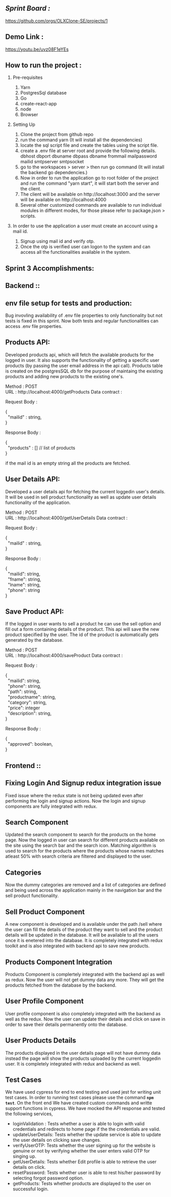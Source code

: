 
*Sprint Board :*
---------------

https://github.com/orgs/OLXClone-SE/projects/1

Demo Link :   
------------

https://youtu.be/uvz08F1eYEs

How to run the project :
------------------------

1. Pre-requisites
    1. Yarn 
    2. PostgresSql database
    3. Go 
    4. create-react-app
    5. node
    6. Browser

2. Setting Up
    1. Clone the project from github repo
    2. run the command yarn (It will install all the dependencies)
    3. locate the sql script file and create the tables using the script file.
    4. create a .env file at server root and provide the following details.
        dbhost
        dbport
        dbuname
        dbpass
        dbname
        frommail
        mailpassword
        mailid
        smtpserver
        smtpsocket
    5. go to the workspaces > server > then run go command (It will install the backend go dependencies.)
    6. Now in order to run the application go to root folder of the project and run the command "yarn start", it will start both the server and the client.
    7. The client will be available on http://localhost:3000 and the server will be available on http://localhost:4000
    8. Several other customized commands are available to run individual modules in different modes, for those please refer to package.json > scripts.

3. In order to use the application a user must create an account using a mail id. 
    1. Signup using mail id and verify otp.
    2. Once the otp is verified user can logon to the system and can access all the functionalities available in the system.

Sprint 3 Accomplishments:
-------------------------

Backend ::
----------

env file setup for tests and production:
----------------------------------------
Bug invovling availability of .env file properties to only functionality but not tests is fixed in this sprint. Now both tests and regular functionalities can access .env file properties.

Products API:
------------

Developed products api, which will fetch the available products for the logged in user. It also supports the functionality of getting a specific user products (by passing the user email address in the api call). Products table is created on the postgresSQL db for the purpose of maintaing the existing products and adding new products to the existing one's.

Method : POST  
URL : http://localhost:4000/getProducts
Data contract :  

Request Body :  

{  
    &nbsp; "mailid" : string,  
}  

Response Body :  

{  
    &nbsp; "products" : [] // list of products  
}  

if the mail id is an empty string all the products are fetched.

User Details API:
-----------------

Developed a user details api for fetching the current loggedin user's details. It will be used in sell product functionality as well as update user details functionality of the application.

Method : POST  
URL : http://localhost:4000/getUserDetails
Data contract :  

Request Body :  

{  
    &nbsp; "mailid" : string,    
}  

Response Body :  

{
    <br/>
    &nbsp; "mailid": string,    
    &nbsp; "fname": string,      
    &nbsp; "lname": string,    
    &nbsp; "phone": string      
}

Save Product API:
-----------------

If the logged in user wants to sell a product he can use the sell option and fill out a form containing details of the product. This api will save the new product specified by the user. The id of the product is automatically gets generated by the database.

Method : POST  
URL : http://localhost:4000/saveProduct
Data contract :  

Request Body :  

{
    <br/>
    &nbsp; "mailid": string,  
    &nbsp; "phone": string,  
    &nbsp; "path": string,  
    &nbsp; "productname": string,  
    &nbsp; "category": string,  
    &nbsp; "price": integer  
    &nbsp; "description": string,  
}

Response Body :  

{
    </br>
    &nbsp; "approved": boolean,  
}



Frontend ::
----------

Fixing Login And Signup redux integration issue
------------------------------------------------

Fixed issue where the redux state is not being updated even after performing the login and signup actions. Now the login and signup components are fully integrated with redux.

Search Component
----------------

Updated the search component to search for the products on the home page. Now the logged in user can search for different products available on the site using the search bar and the search icon. Matching algorithm is used to search for the products where the products whose names matches atleast 50% with search criteria are filtered and displayed to the user.

Categories
----------

Now the dummy categories are removed and a list of categories are defined and being used across the application mainly in the navigation bar and the sell product functionality.

Sell Product Component
----------------------

A new component is developed and is available under the path /sell where the user can fill the details of the product they want to sell and the product details will be updated in the database. It will be available to all the users once it is enetered into the database. It is completely integrated with redux toolkit and is also integrated with backend api to save new products.

Products Component Integration
-------------------------------

Products Component is complertely integrated with the backend api as well as redux. Now the user will not get dummy data any more. They will get the products fetched from the database by the backend.

User Profile Component
-----------------------

User profile component is also completely integrated with the backend as well as the redux. Now the user can update their details and click on save in order to save their details permanently onto the database. 

User Products Details
----------------------

The products displayed in the user details page will not have dummy data instead the page will show the products uploaded by the current loggedin user. It is completely integrated with redux and backend as well.


Test Cases
----------------------

We have used cypress for end to end testing and used jest for writing unit test cases. In order to running test cases please use the command **`npm test`**. 
On the front end We have created custom commands and writte support functions in cypress. We have mocked the API response and tested the following services,
- loginValidation : Tests whether a user is able to login with valid credentials and redirects to home page if the the credentials are valid.
- updateUserDetails: Tests whether the update service is able to update the user details on clicking save changes.
- verifyUserOTP: Tests whether the user signing up for the website is genuine or not by verifying whether the user enters valid OTP for singing up.
- getUserDetails: Tests whether Edit profile is able to retrieve the user details on click.
- resetPassword: Tests whether user is able to rest his/her password by selecting forgot password option.
- getProducts: Tests whether products are displayed to the user on successful login.

